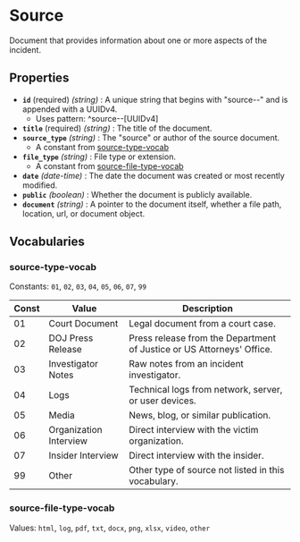 # Source

Document that provides information about one or more aspects of the incident.

## Properties

- **`id`** (required) *(string)* : A unique string that begins with "source--" and is appended with a UUIDv4.
	- Uses pattern: ^source--[UUIDv4]
- **`title`** (required) *(string)* : The title of the document.
- **`source_type`** *(string)* : The "source" or author of the source document.
	- A constant from [source-type-vocab](#source-type-vocab)
- **`file_type`** *(string)* : File type or extension.
	- A constant from [source-file-type-vocab](#source-file-type-vocab)
- **`date`** *(date-time)* : The date the document was created or most recently modified.
- **`public`** *(boolean)* : Whether the document is publicly available.
- **`document`** *(string)* : A pointer to the document itself, whether a file path, location, url, or document object.

## Vocabularies

### source-type-vocab

Constants: `01`, `02`, `03`, `04`, `05`, `06`, `07`, `99`

| Const | Value | Description |
| --- | --- | --- |
| 01 | Court Document | Legal document from a court case.|
| 02 | DOJ Press Release | Press release from the Department of Justice or US Attorneys' Office.|
| 03 | Investigator Notes | Raw notes from an incident investigator.|
| 04 | Logs | Technical logs from network, server, or user devices.|
| 05 | Media | News, blog, or similar publication.|
| 06 | Organization Interview | Direct interview with the victim organization.|
| 07 | Insider Interview | Direct interview with the insider.|
| 99 | Other | Other type of source not listed in this vocabulary.|

### source-file-type-vocab

Values: `html`, `log`, `pdf`, `txt`, `docx`, `png`, `xlsx`, `video`, `other`

